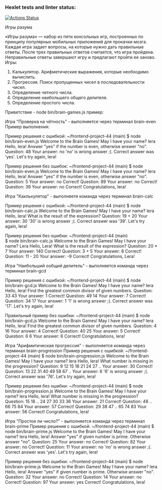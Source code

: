 ### Hexlet tests and linter status:
[![Actions Status](https://github.com/Valeria-Akshina/frontend-project-44/actions/workflows/hexlet-check.yml/badge.svg)](https://github.com/Valeria-Akshina/frontend-project-44/actions)

Игры разума

«Игры разума» — набор из пяти консольных игр, построенных по принципу популярных мобильных приложений для прокачки мозга. Каждая игра задает вопросы, на которые нужно дать правильные ответы. После трех правильных ответов считается, что игра пройдена. Неправильные ответы завершают игру и предлагают пройти ее заново. Игры:

1. Калькулятор. Арифметические выражения, которые необходимо вычислить.
2. Прогрессия. Поиск пропущенных чисел в последовательности чисел.
3. Определение четного числа.
4. Определение наибольшего общего делителя.
5. Определение простого числа.

Приветствие - node bin/brain-games.js
пример:

<script src="https://asciinema.org/a/ScA7kLTIlTCuTTwExT2MCocKR.js" id="asciicast-ScA7kLTIlTCuTTwExT2MCocKR" async="true"></script>

Игра "Проверка на чётность" - выполняется через терминал brain-even
Пример выполнения:

Пример решения с ошибкой:
~/frontend-project-44 (main)
$ node bin/brain-even.js
Welcome to the Brain Games!
May I have your name? lera
Hello, lera!
Answer "yes" if the number is even, otherwise answer "no".
Question: 48
Your answer: no
'no' is wrong answer ;(. Correct answer was 'yes'.
Let's try again, lera!

Пример решения без ошибок:
~/frontend-project-44 (main)
$ node bin/brain-even.js
Welcome to the Brain Games!
May I have your name? lera
Hello, lera!
Answer "yes" if the number is even, otherwise answer "no".
Question: 5
Your answer: no
Correct!
Question: 89
Your answer: no
Correct!
Question: 39
Your answer: no
Correct!
Congratulations, lera!

Игра "Каклькулятор" - выполняетя команда через терминал brain-calc

Пример решения с ошибкой:
~/frontend-project-44 (main)
$ node bin/brain-calc.js
Welcome to the Brain Games!
May I have your name? lera
Hello, lera!
What is the result of the expression?
Question: 19 + 20
Your answer: 30
'30' is wrong answer ;(. Correct answer was '39'.
Let's try again, lera!

Пример решения без ошибки:
 ~/frontend-project-44 (main)      
$ node bin/brain-calc.js
Welcome to the Brain Games!
May I have your name? Lera
Hello, Lera!
What is the result of the expression?
Question: 20 * 7
Your answer: 140
Correct!
Question: 3 + 5
Your answer: 8
Correct!
Question: 11 - 20
Your answer: -9
Correct!
Congratulations, Lera!

Игра "Наибольший ообщий делитель" - выполняется команда через терминал brain-gcd

Пример решения с ошибкой:
~/frontend-project-44 (main) $ node bin/brain-gcd.js
Welcome to the Brain Games!
May I have your name? lera
Hello, lera!
Find the greatest common divisor of given numbers.
Question: 33 43
Your answer: 1
Correct!
Question: 49 14
Your answer: 7
Correct!
Question: 34 17
Your answer: 1
'1' is wrong answer ;(. Correct answer was '17'.
Let's try again, lera!

Правильный пример без ошибки:
~/frontend-project-44 (main)
$ node bin/brain-gcd.js
Welcome to the Brain Games!
May I have your name? lera
Hello, lera!
Find the greatest common divisor of given numbers.
Question: 4 16
Your answer: 4
Correct!
Question: 40 25
Your answer: 5
Correct!
Question: 6 6
Your answer: 6
Correct!
Congratulations, lera!

Игра "Арифмитическая прогрессия" - выполняется команда через терминал brain-progression
Пример решения с ошибкой:
~/frontend-project-44 (main)
$ node bin/brain-progression.js
Welcome to the Brain Games!
May I have your name? lera
Hello, lera!
What number is missing in the progression?
Question: 9 12 15 18 21 24 27 ..
Your answer: 30
Correct!
Question: 13 22 31 40 49 58 67 ..
Your answer: 6
'6' is wrong answer ;(. Correct answer was '76'.
Let's try again, lera!


Пример решения без ошибки:
~/frontend-project-44 (main)
$ node bin/brain-progression.js
Welcome to the Brain Games!
May I have your name? lera
Hello, lera!
What number is missing in the progression?
Question: 15 18 .. 24 27 30 33 36
Your answer: 21
Correct!
Question: 48 .. 66 75 84
Your answer: 57
Correct!
Question: 29 38 47 .. 65 74 83
Your answer: 56
Correct!
Congratulations, lera!

Игра "Простое ли число?" - выполняется команда через терминал brain-prime
Пример решения с ошибкой:
~/frontend-project-44 (main)
$ node bin/brain-prime.js
Welcome to the Brain Games!
May I have your name? lera
Hello, lera!
Answer "yes" if given number is prime. Otherwise answer "no".
Question: 25
Your answer: no
Correct!
Question: 82
Your answer: no
Correct!
Question: 11
Your answer: no
'no' is wrong answer ;(. Correct answer was 'yes'.
Let's try again, lera!


Пример решения без ошибки:
~/frontend-project-44 (main)
$ node bin/brain-prime.js
Welcome to the Brain Games!
May I have your name? lera
Hello, lera!
Answer "yes" if given number is prime. Otherwise answer "no".
Question: 32
Your answer: no
Correct!
Question: 14
Your answer: no
Correct!
Question: 97
Your answer: yes
Correct!
Congratulations, lera!